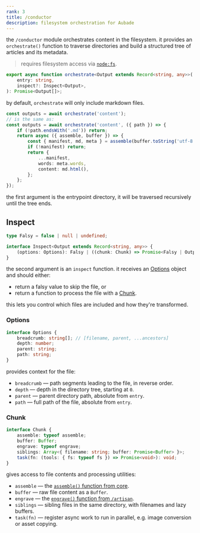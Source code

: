 ```yaml
---
rank: 3
title: /conductor
description: filesystem orchestration for Aubade
---
```


the `/conductor` module orchestrates content in the filesystem. it provides an `orchestrate()` function to traverse directories and build a structured tree of articles and its metadata.

> requires filesystem access via [`node:fs`](https://nodejs.org/api/fs.html).

```typescript
export async function orchestrate<Output extends Record<string, any>>(
	entry: string,
	inspect?: Inspect<Output>,
): Promise<Output[]>;
```

by default, `orchestrate` will only include markdown files.

```typescript
const outputs = await orchestrate('content');
// is the same as:
const outputs = await orchestrate('content', ({ path }) => {
	if (!path.endsWith('.md')) return;
	return async ({ assemble, buffer }) => {
		const { manifest, md, meta } = assemble(buffer.toString('utf-8'));
		if (!manifest) return;
		return {
			...manifest,
			words: meta.words,
			content: md.html(),
		};
	};
});
```

the first argument is the entrypoint directory, it will be traversed recursively until the tree ends.

## Inspect

```typescript
type Falsy = false | null | undefined;

interface Inspect<Output extends Record<string, any>> {
	(options: Options): Falsy | ((chunk: Chunk) => Promise<Falsy | Output>);
}
```

the second argument is an `inspect` function. it receives an [Options](#inspect-options) object and should either:

- return a falsy value to skip the file, or
- return a function to process the file with a [Chunk](#inspect-chunk).

this lets you control which files are included and how they're transformed.

### Options

```typescript
interface Options {
	breadcrumb: string[]; // [filename, parent, ...ancestors]
	depth: number;
	parent: string;
	path: string;
}
```

provides context for the file:

- `breadcrumb` — path segments leading to the file, in reverse order.
- `depth` — depth in the directory tree, starting at `0`.
- `parent` — parent directory path, absolute from `entry`.
- `path` — full path of the file, absolute from `entry`.

### Chunk

```typescript
interface Chunk {
	assemble: typeof assemble;
	buffer: Buffer;
	engrave: typeof engrave;
	siblings: Array<{ filename: string; buffer: Promise<Buffer> }>;
	task(fn: (tools: { fs: typeof fs }) => Promise<void>): void;
}
```

gives access to file contents and processing utilities:

- `assemble` — the [`assemble()` function from core](/docs/overview#core).
- `buffer` — raw file content as a `Buffer`.
- `engrave` — the [`engrave()` function from `/artisan`](/docs/artisan#markdown-engrave).
- `siblings` — sibling files in the same directory, with filenames and lazy buffers.
- `task(fn)` — register async work to run in parallel, e.g. image conversion or asset copying.
